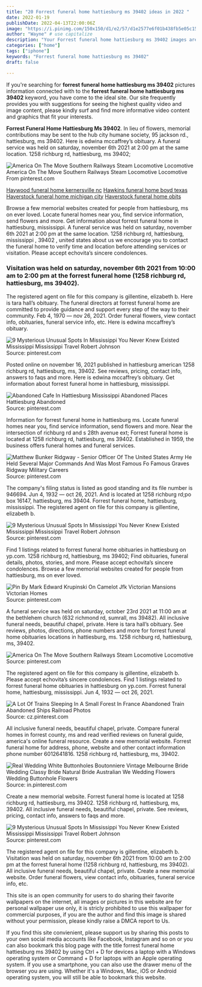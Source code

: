 ```yaml
---
title: "20 Forrest funeral home hattiesburg ms 39402 ideas in 2022 "
date: 2022-01-19
publishDate: 2022-04-13T22:00:06Z
image: "https://i.pinimg.com/150x150/d1/e2/57/d1e2577e6f01b438fb5e05c1589ac7e9.jpg"
author: "Wayne" # use capitalize
description: "Your Forrest funeral home hattiesburg ms 39402 images are available in this site. Forrest funeral home hattiesburg ms 39402 are a topic that is being searched for and liked by netizens today. You can Get the Forrest funeral home hattiesburg ms 39402 files here. Get all free vectors."
categories: ["home"]
tags: ["iphone"]
keywords: "Forrest funeral home hattiesburg ms 39402"
draft: false

---
```


If you're searching for **forrest funeral home hattiesburg ms 39402** pictures information connected with to the **forrest funeral home hattiesburg ms 39402** keyword, you have come to the ideal  site.  Our site frequently  provides you with  suggestions  for seeing  the highest  quality video and image  content, please kindly surf and find more informative video content and graphics  that fit your interests.

**Forrest Funeral Home Hattiesburg Ms 39402**. In lieu of flowers, memorial contributions may be sent to the hub city humane society, 95 jackson rd., hattiesburg, ms 39402. Here is edwina mccaffrey’s obituary. A funeral service was held on saturday, november 6th 2021 at 2:00 pm at the same location. 1258 richburg rd, hattiesburg, ms 39402;

![America On The Move Southern Railways Steam Locomotive Locomotive](https://i.pinimg.com/originals/cb/8a/53/cb8a53a42a9a53bd949d29a4083416eb.jpg "America On The Move Southern Railways Steam Locomotive Locomotive")
America On The Move Southern Railways Steam Locomotive Locomotive From pinterest.com

[Haywood funeral home kernersville nc](/haywood-funeral-home-kernersville-nc/)
[Hawkins funeral home boyd texas](/hawkins-funeral-home-boyd-texas/)
[Haverstock funeral home michigan city](/haverstock-funeral-home-michigan-city/)
[Haverstock funeral home obits](/haverstock-funeral-home-obits/)

Browse a few memorial websites created for people from hattiesburg, ms on ever loved. Locate funeral homes near you, find service information, send flowers and more. Get information about forrest funeral home in hattiesburg, mississippi. A funeral service was held on saturday, november 6th 2021 at 2:00 pm at the same location. 1258 richburg rd, hattiesburg, mississippi , 39402 , united states about us we encourage you to contact the funeral home to verify time and location before attending services or visitation. Please accept echovita’s sincere condolences.

### Visitation was held on saturday, november 6th 2021 from 10:00 am to 2:00 pm at the forrest funeral home (1258 richburg rd, hattiesburg, ms 39402).

The registered agent on file for this company is gillentine, elizabeth b. Here is tara hall’s obituary. The funeral directors at forrest funeral home are committed to provide guidance and support every step of the way to their community. Feb 4, 1970 — nov 26, 2021. Order funeral flowers, view contact info, obituaries, funeral service info, etc. Here is edwina mccaffrey’s obituary.


![9 Mysterious Unusual Spots In Mississippi You Never Knew Existed Mississippi Mississippi Travel Robert Johnson](https://i.pinimg.com/600x315/e9/21/f2/e921f2e8c9fec91064e6608bc0fcf87a.jpg "9 Mysterious Unusual Spots In Mississippi You Never Knew Existed Mississippi Mississippi Travel Robert Johnson")
Source: pinterest.com

Posted online on november 16, 2021 published in hattiesburg american 1258 richburg rd, hattiesburg, ms, 39402. See reviews, pricing, contact info, answers to faqs and more. Here is edwina mccaffrey’s obituary. Get information about forrest funeral home in hattiesburg, mississippi.

![Abandoned Cafe In Hattiesburg Mississippi Abandoned Places Hattiesburg Abandoned](https://i.pinimg.com/736x/d2/e4/47/d2e447c174ebe7a62c5b2bcebde55bf6--mississippi-abandoned.jpg "Abandoned Cafe In Hattiesburg Mississippi Abandoned Places Hattiesburg Abandoned")
Source: pinterest.com

Information for forrest funeral home in hattiesburg ms. Locate funeral homes near you, find service information, send flowers and more. Near the intersection of richburg rd and s 28th avenue ext; Forrest funeral home is located at 1258 richburg rd, hattiesburg, ms 39402. Established in 1959, the business offers funeral homes and funeral services.

![Matthew Bunker Ridgway - Senior Officer Of The United States Army He Held Several Major Commands And Was Most Famous Fo Famous Graves Ridgway Military Careers](https://i.pinimg.com/originals/dc/88/7d/dc887d6109d988c3e2cf4072fc68f355.jpg "Matthew Bunker Ridgway - Senior Officer Of The United States Army He Held Several Major Commands And Was Most Famous Fo Famous Graves Ridgway Military Careers")
Source: pinterest.com

The company&#039;s filing status is listed as good standing and its file number is 946694. Jun 4, 1932 — oct 26, 2021. And is located at 1258 richburg rd;po box 16147, hattiesburg, ms 39404. Forrest funeral home, hattiesburg, mississippi. The registered agent on file for this company is gillentine, elizabeth b.

![9 Mysterious Unusual Spots In Mississippi You Never Knew Existed Mississippi Mississippi Travel Robert Johnson](https://i.pinimg.com/200x150/e8/e0/88/e8e08822ad6ef03cc543e96a8f421305.jpg "9 Mysterious Unusual Spots In Mississippi You Never Knew Existed Mississippi Mississippi Travel Robert Johnson")
Source: pinterest.com

Find 1 listings related to forrest funeral home obituaries in hattiesburg on yp.com. 1258 richburg rd, hattiesburg, ms 39402; Find obituaries, funeral details, photos, stories, and more. Please accept echovita’s sincere condolences. Browse a few memorial websites created for people from hattiesburg, ms on ever loved.

![Pin By Mark Edward Krupinski On Camelot Jfk Victorian Mansions Victorian Homes](https://i.pinimg.com/originals/16/ee/d4/16eed4511d63cd4794edf00bb96dc58e.jpg "Pin By Mark Edward Krupinski On Camelot Jfk Victorian Mansions Victorian Homes")
Source: pinterest.com

A funeral service was held on saturday, october 23rd 2021 at 11:00 am at the bethlehem church (632 richmond rd, sumrall, ms 39482). All inclusive funeral needs, beautiful chapel, private. Here is tara hall’s obituary. See reviews, photos, directions, phone numbers and more for forrest funeral home obituaries locations in hattiesburg, ms. 1258 richburg rd, hattiesburg, ms, 39402.

![America On The Move Southern Railways Steam Locomotive Locomotive](https://i.pinimg.com/originals/cb/8a/53/cb8a53a42a9a53bd949d29a4083416eb.jpg "America On The Move Southern Railways Steam Locomotive Locomotive")
Source: pinterest.com

The registered agent on file for this company is gillentine, elizabeth b. Please accept echovita’s sincere condolences. Find 1 listings related to forrest funeral home obituaries in hattiesburg on yp.com. Forrest funeral home, hattiesburg, mississippi. Jun 4, 1932 — oct 26, 2021.

![A Lot Of Trains Sleeping In A Small Forest In France Abandoned Train Abandoned Ships Railroad Photos](https://i.pinimg.com/originals/84/f8/c5/84f8c59962126d8fc48602276dd03ab4.jpg "A Lot Of Trains Sleeping In A Small Forest In France Abandoned Train Abandoned Ships Railroad Photos")
Source: cz.pinterest.com

All inclusive funeral needs, beautiful chapel, private. Compare funeral homes in forrest county, ms and read verified reviews on funeral guide, america&#039;s online funeral resource. Create a new memorial website. Forrest funeral home for address, phone, website and other contact information phone number 6012641816. 1258 richburg rd, hattiesburg, ms, 39402.

![Real Wedding White Buttonholes Boutonniere Vintage Melbourne Bride Wedding Classy Bride Natural Bride Australian We Wedding Flowers Wedding Buttonhole Flowers](https://i.pinimg.com/originals/10/69/c6/1069c6bcc06c2ca69873631a261e3dcf.jpg "Real Wedding White Buttonholes Boutonniere Vintage Melbourne Bride Wedding Classy Bride Natural Bride Australian We Wedding Flowers Wedding Buttonhole Flowers")
Source: in.pinterest.com

Create a new memorial website. Forrest funeral home is located at 1258 richburg rd, hattiesburg, ms 39402. 1258 richburg rd, hattiesburg, ms, 39402. All inclusive funeral needs, beautiful chapel, private. See reviews, pricing, contact info, answers to faqs and more.

![9 Mysterious Unusual Spots In Mississippi You Never Knew Existed Mississippi Mississippi Travel Robert Johnson](https://i.pinimg.com/150x150/d1/e2/57/d1e2577e6f01b438fb5e05c1589ac7e9.jpg "9 Mysterious Unusual Spots In Mississippi You Never Knew Existed Mississippi Mississippi Travel Robert Johnson")
Source: pinterest.com

The registered agent on file for this company is gillentine, elizabeth b. Visitation was held on saturday, november 6th 2021 from 10:00 am to 2:00 pm at the forrest funeral home (1258 richburg rd, hattiesburg, ms 39402). All inclusive funeral needs, beautiful chapel, private. Create a new memorial website. Order funeral flowers, view contact info, obituaries, funeral service info, etc.

This site is an open community for users to do sharing their favorite wallpapers on the internet, all images or pictures in this website are for personal wallpaper use only, it is stricly prohibited to use this wallpaper for commercial purposes, if you are the author and find this image is shared without your permission, please kindly raise a DMCA report to Us.

If you find this site convienient, please support us by sharing this posts to your own social media accounts like Facebook, Instagram and so on or you can also bookmark this blog page with the title forrest funeral home hattiesburg ms 39402 by using Ctrl + D for devices a laptop with a Windows operating system or Command + D for laptops with an Apple operating system. If you use a smartphone, you can also use the drawer menu of the browser you are using. Whether it's a Windows, Mac, iOS or Android operating system, you will still be able to bookmark this website.
